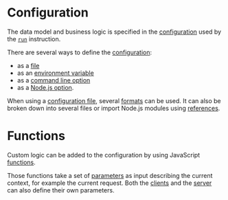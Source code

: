 # Configuration

The data model and business logic is specified in the
[configuration](configuration.md) used by the [`run`](../usage/run.md)
instruction.

There are several ways to define the [configuration](configuration.md):

- as a [file](configuration.md#configuration-file)
- as an [environment variable](configuration.md#environment-variables)
- as a [command line option](../usage/README.md#usage)
- as a [Node.js option](../usage/README.md#node.js).

When using a [configuration file](configuration.md#configuration-file), several
[formats](formats.md) can be used. It can also be broken down into several files
or import Node.js modules using [references](references.md).

# Functions

Custom logic can be added to the configuration by using JavaScript
[functions](functions.md).

Those functions take a set of [parameters](functions.md#parameters) as input
describing the current context, for example the current request. Both the
[clients](../../client/arguments/params.md) and the
[server](functions.md#server-specific-parameters) can also define their own
parameters.
